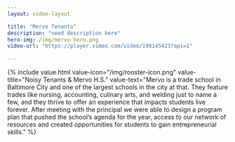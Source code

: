 ```yaml
---
layout: video-layout

title: "Mervo Tenants"
description: "need description here"
hero-img: /img/mervo-hero.png
video-url: "https://player.vimeo.com/video/198145423?api=1"

---
```


{% include value.html value-icon="/img/rooster-icon.png" value-title="Noisy Tenants &amp; Mervo H.S." value-text="Mervo is a trade school in Baltimore City and one of the largest schools in the city at that. They feature trades like nursing, accounting, culinary arts, and welding just to name a few, and they thrive to offer an experience that impacts students live forever.  After meeting with the principal we were able to design a program plan that pushed the school’s agenda for the year, access to our network of resources and created opportunities for students to gain entrepreneurial skills." %}


